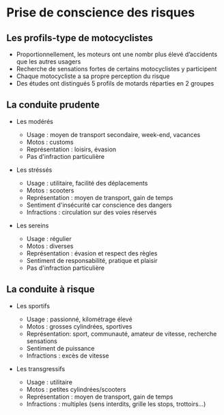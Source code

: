 # Prise de conscience des risques

## Les profils-type de motocyclistes

- Proportionnellement, les moteurs ont une nombr plus élevé d’accidents que les autres usagers
- Recherche de sensations fortes de certains motocyclistes y participent 
- Chaque motocycliste a sa propre perception du risque 
- Des études ont distingués 5 profils de motards réparties en 2 groupes

## La conduite prudente

- Les modérés
    - Usage : moyen de transport secondaire, week-end, vacances
    - Motos : customs
    - Représentation : loisirs, évasion
    - Pas d'infraction particulière

- Les stréssés
    - Usage : utilitaire, facilité des déplacements
    - Motos : scooters
    - Représentation : moyen de transport, gain de temps
    - Sentiment d'insécurité car conscience des dangers
    - Infractions : circulation sur des voies réservés

- Les sereins
    - Usage : régulier
    - Motos : diverses
    - Représentation : évasion et respect des règles
    - Sentiment de responsabilité, pratique et plaisir
    - Pas d'infraction particulière
    
## La conduite à risque

- Les sportifs
    - Usage : passionné, kilométrage élevé
    - Motos : grosses cylindrées, sportives
    - Représentation: sport, communauté, amateur de vitesse, recherche sensations
    - Sentiment de puissance
    - Infractions : excès de vitesse

- Les transgressifs
    - Usage : utilitaire
    - Motos : petites cylindrées/scooters
    - Représentation : moyen de transport, gain de temps
    - Infractions : multiples (sens interdits, grille les stops, trottoirs...)